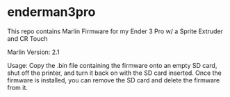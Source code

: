 # enderman3pro
This repo contains Marlin Firmware for my Ender 3 Pro w/ a Sprite Extruder and CR Touch

Marlin Version: 2.1

Usage:
Copy the .bin file containing the firmware onto an empty SD card, shut off the printer, and turn it back on with the SD card inserted.
Once the firmware is installed, you can remove the SD card and delete the firmware from it.